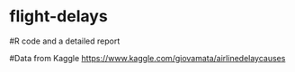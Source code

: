 # flight-delays

#R code and a detailed report

#Data from Kaggle
https://www.kaggle.com/giovamata/airlinedelaycauses 
